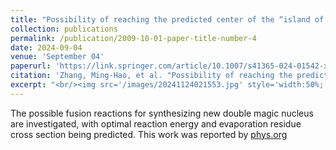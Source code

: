 ```yaml
---
title: "Possibility of reaching the predicted center of the “island of stability” via the radioactive beam-induced fusion reactions"
collection: publications
permalink: /publication/2009-10-01-paper-title-number-4
date: 2024-09-04
venue: 'September 04'
paperurl: 'https://link.springer.com/article/10.1007/s41365-024-01542-x'
citation: 'Zhang, Ming-Hao, et al. "Possibility of reaching the predicted center of the “island of stability” via the radioactive beam-induced fusion reactions."  Nuclear Science and Techniques 36.9 (2024): 95.'
excerpt: "<br/><img src='/images/20241124021553.jpg' style='width:50%;'>"
---
```


The possible fusion reactions for synthesizing new double magic nucleus are investigated, with optimal reaction energy and evaporation residue cross section being predicted. This work was reported by [phys.org](https://phys.org/news/2024-09-fusion-reactions-superheavy-nuclei-unique.html)
